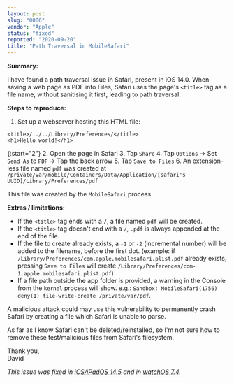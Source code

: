 ```yaml
---
layout: post
slug: "0006"
vendor: "Apple"
status: "fixed"
reported: "2020-09-20"
title: "Path Traversal in MobileSafari"
---
```


**Summary:**

I have found a path traversal issue in Safari, present in iOS 14.0.
When saving a web page as PDF into Files, Safari uses the page's `<title>` tag as a file name, without sanitising it first, leading to path traversal.

**Steps to reproduce:**

1. Set up a webserver hosting this HTML file:

```
<title>/../../Library/Preferences/</title>
<h1>Hello world!</h1>
```

{:start="2"}
2. Open the page in Safari
3. Tap `Share`
4. Tap `Options` -> Set `Send As` to `PDF` -> Tap the back arrow
5. Tap `Save to Files`
6. An extension-less file named `pdf` was created at `/private/var/mobile/Containers/Data/Application/[safari's UUID]/Library/Preferences/pdf`

This file was created by the `MobileSafari` process.

**Extras / limitations:**

- If the `<title>` tag ends with a `/`, a file named `pdf` will be created.
- If the `<title>` tag doesn't end with a `/`, `.pdf` is always appended at the end of the file.
- If the file to create already exists, a `-1` or `-2` (incremental number) will be added to the filename, before the first dot. (example: if `/Library/Preferences/com.apple.mobilesafari.plist.pdf` already exists, pressing `Save to Files` will create `/Library/Preferences/com-1.apple.mobilesafari.plist.pdf`)
- If a file path outside the app folder is provided, a warning in the Console from the `kernel` process will show. e.g.: `Sandbox: MobileSafari(1756) deny(1) file-write-create /private/var/pdf`.

A malicious attack could may use this vulnerability to permanently crash Safari by creating a file which Safari is unable to parse.

As far as I know Safari can't be deleted/reinstalled, so I'm not sure how to remove these test/malicious files from Safari's filesystem.

Thank you, \
David

*This issue was fixed in [iOS/iPadOS 14.5](https://support.apple.com/en-us/HT212317) and in [watchOS 7.4](https://support.apple.com/en-us/HT212324).*